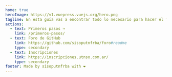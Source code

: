 ```yaml
---
home: true
heroImage: https://v1.vuepress.vuejs.org/hero.png
tagline: En esta guía vas a encontrar todo lo necesario para hacer el TP de Sistemas Operativos.
actions:
  - text: Primeros pasos →
    link: /primeros-pasos/
  - text: Foro de GitHub
    link: https://github.com/sisoputnfrba/foro#readme
    type: secondary
  - text: Inscripciones
    link: https://inscripciones.utnso.com.ar/
    type: secondary
footer: Made by sisoputnfrba with ❤️
---
```



<!--TODO:
## Consultas

- Link al foro
- Link al server de Discord
- etc

-->
